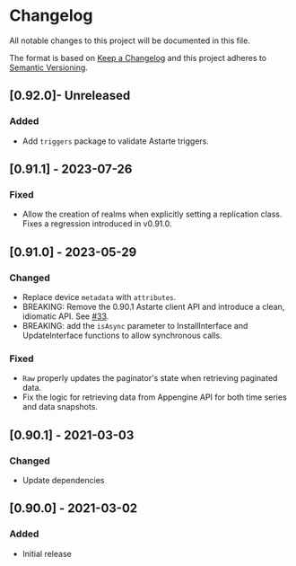 # Changelog
All notable changes to this project will be documented in this file.

The format is based on [Keep a Changelog](http://keepachangelog.com/en/1.0.0/)
and this project adheres to [Semantic Versioning](http://semver.org/spec/v2.0.0.html).

## [0.92.0]- Unreleased
### Added
- Add `triggers` package to validate Astarte triggers.

## [0.91.1] - 2023-07-26
### Fixed
- Allow the creation of realms when explicitly setting a replication class. Fixes a regression
  introduced in v0.91.0.

## [0.91.0] - 2023-05-29
### Changed
- Replace device `metadata` with `attributes`.
- BREAKING: Remove the 0.90.1 Astarte client API and introduce a clean, idiomatic API.
  See [#33](https://github.com/astarte-platform/astarte-go/issues/33).
- BREAKING: add the `isAsync` parameter to InstallInterface and UpdateInterface functions to allow synchronous calls.

### Fixed
- `Raw` properly updates the paginator's state when retrieving paginated data.
- Fix the logic for retrieving data from Appengine API for both time series and data snapshots.

## [0.90.1] - 2021-03-03
### Changed
- Update dependencies

## [0.90.0] - 2021-03-02
### Added
- Initial release
